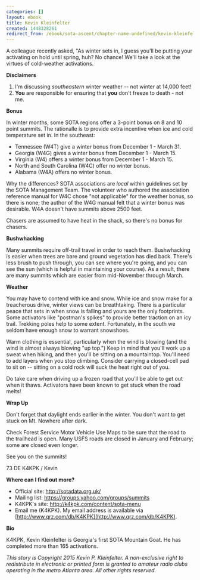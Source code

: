 ```yaml
---
categories: []
layout: ebook
title: Kevin Kleinfelter
created: 1448328261
redirect_from: /ebook/sota-ascent/chapter-name-undefined/kevin-kleinfelter-0
---
```

A colleague recently asked, "As winter sets in, I guess you'll be putting your activating on hold until spring, huh?  No chance!  We'll take a look at the virtues of cold-weather activations.

**Disclaimers**

1. I'm discussing *southeastern* winter weather -- not winter at 14,000 feet!
2. **You** are responsible for ensuring that **you** don't freeze to death - not me.

**Bonus**

In winter months, some SOTA regions offer a 3-point bonus on 8 and 10 point summits.  The rationalle is to provide extra incentive when ice and cold temperature set in.  In the southeast:

* Tennessee (W4T) give a winter bonus from December 1 - March 31.
* Georgia (W4G) gives a winter bonus from December 1 - March 15.
* Virginia (W4) offers a winter bonus from December 1 - March 15.
* North and South Carolina (W4C) offer no winter bonus.
* Alabama (W4A) offers no winter bonus.

Why the differences?  SOTA associations are *local* within guidelines set by the SOTA Management Team.  The volunteer who authored the association reference manual for W4C chose "not applicable" for the weather bonus, so there is none; the author of the W4G manual felt that a winter bonus was desirable.  W4A doesn't have summits above 2500 feet.

Chasers are assumed to have heat in the shack, so there's no bonus for chasers.

**Bushwhacking**

Many summits require off-trail travel in order to reach them.  Bushwhacking is easier when trees are bare and ground vegetation has died back.  There's less brush to push through, you can see where you're going, and you can see the sun (which is helpful in maintaining your course).  As a result, there are many summits which are easier from mid-November through March.

**Weather**

You may have to contend with ice and snow.  While ice and snow make for a treacherous drive, winter views can be breathtaking.  There is a particular peace that sets in when snow is falling and yours are the only footprints.  Some activators like "postman's spikes" to provide better traction on an icy trail.  Trekking poles help to some extent.  Fortunately, in the south we seldom have enough snow to warrant snowshoes.

Warm clothing is essential, particularly when the wind is blowing (and the wind is almost always blowing "up top.")  Keep in mind that you'll work up a sweat when hiking, and then you'll be sitting on a mountaintop.  You'll need to add layers when you stop climbing.  Consider carrying a closed-cell pad to sit on -- sitting on a cold rock will suck the heat right out of you.

Do take care when driving up a frozen road that you'll be able to get out when it thaws.  Activators have been known to get stuck when the road melts!

**Wrap Up**

Don't forget that daylight ends earlier in the winter.  You don't want to get stuck on Mt. Nowhere after dark.

Check Forest Service Motor Vehicle Use Maps to be sure that the road to the trailhead is open.  Many USFS roads are closed in January and February; some are closed even longer.

See you on the summits!

73 DE K4KPK / Kevin

__Where can I find out more?__

* Official site: http://sotadata.org.uk/
* Mailing list: https://groups.yahoo.com/groups/summits
* K4KPK's site: http://k4kpk.com/content/sota-menu
* Email me (K4KPK).  My email address is available via [http://www.qrz.com/db/K4KPK](http://www.qrz.com/db/K4KPK).

__Bio__

K4KPK, Kevin Kleinfelter is Georgia's first SOTA Mountain Goat.  He has completed more than 165 activations.

*This story is Copyright 2015 Kevin P. Kleinfelter.  A non-exclusive right to redistribute in electronic or printed form is granted to amateur radio clubs operating in the metro Atlanta area.  All other rights reserved.*
